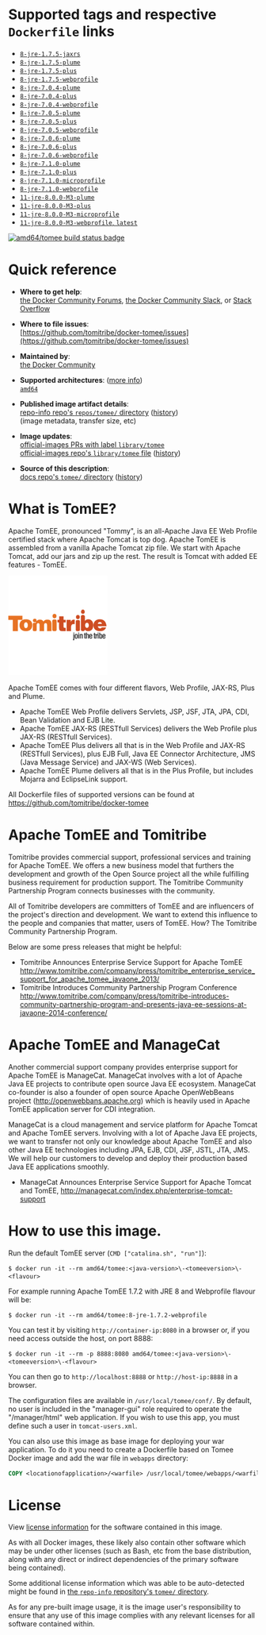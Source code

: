 <!--

********************************************************************************

WARNING:

    DO NOT EDIT "tomee/README.md"

    IT IS AUTO-GENERATED

    (from the other files in "tomee/" combined with a set of templates)

********************************************************************************

-->

# Supported tags and respective `Dockerfile` links

-	[`8-jre-1.7.5-jaxrs`](https://github.com/tomitribe/docker-tomee/blob/fbe01211d21051406ffaae5bdf41d1f629caf58f/8-jre-1.7.5-jaxrs/Dockerfile)
-	[`8-jre-1.7.5-plume`](https://github.com/tomitribe/docker-tomee/blob/fbe01211d21051406ffaae5bdf41d1f629caf58f/8-jre-1.7.5-plume/Dockerfile)
-	[`8-jre-1.7.5-plus`](https://github.com/tomitribe/docker-tomee/blob/fbe01211d21051406ffaae5bdf41d1f629caf58f/8-jre-1.7.5-plus/Dockerfile)
-	[`8-jre-1.7.5-webprofile`](https://github.com/tomitribe/docker-tomee/blob/fbe01211d21051406ffaae5bdf41d1f629caf58f/8-jre-1.7.5-webprofile/Dockerfile)
-	[`8-jre-7.0.4-plume`](https://github.com/tomitribe/docker-tomee/blob/fbe01211d21051406ffaae5bdf41d1f629caf58f/8-jre-7.0.4-plume/Dockerfile)
-	[`8-jre-7.0.4-plus`](https://github.com/tomitribe/docker-tomee/blob/fbe01211d21051406ffaae5bdf41d1f629caf58f/8-jre-7.0.4-plus/Dockerfile)
-	[`8-jre-7.0.4-webprofile`](https://github.com/tomitribe/docker-tomee/blob/fbe01211d21051406ffaae5bdf41d1f629caf58f/8-jre-7.0.4-webprofile/Dockerfile)
-	[`8-jre-7.0.5-plume`](https://github.com/tomitribe/docker-tomee/blob/fbe01211d21051406ffaae5bdf41d1f629caf58f/8-jre-7.0.5-plume/Dockerfile)
-	[`8-jre-7.0.5-plus`](https://github.com/tomitribe/docker-tomee/blob/fbe01211d21051406ffaae5bdf41d1f629caf58f/8-jre-7.0.5-plus/Dockerfile)
-	[`8-jre-7.0.5-webprofile`](https://github.com/tomitribe/docker-tomee/blob/fbe01211d21051406ffaae5bdf41d1f629caf58f/8-jre-7.0.5-webprofile/Dockerfile)
-	[`8-jre-7.0.6-plume`](https://github.com/tomitribe/docker-tomee/blob/fbe01211d21051406ffaae5bdf41d1f629caf58f/8-jre-7.0.6-plume/Dockerfile)
-	[`8-jre-7.0.6-plus`](https://github.com/tomitribe/docker-tomee/blob/fbe01211d21051406ffaae5bdf41d1f629caf58f/8-jre-7.0.6-plus/Dockerfile)
-	[`8-jre-7.0.6-webprofile`](https://github.com/tomitribe/docker-tomee/blob/fbe01211d21051406ffaae5bdf41d1f629caf58f/8-jre-7.0.6-webprofile/Dockerfile)
-	[`8-jre-7.1.0-plume`](https://github.com/tomitribe/docker-tomee/blob/fbe01211d21051406ffaae5bdf41d1f629caf58f/8-jre-7.1.0-plume/Dockerfile)
-	[`8-jre-7.1.0-plus`](https://github.com/tomitribe/docker-tomee/blob/fbe01211d21051406ffaae5bdf41d1f629caf58f/8-jre-7.1.0-plus/Dockerfile)
-	[`8-jre-7.1.0-microprofile`](https://github.com/tomitribe/docker-tomee/blob/fbe01211d21051406ffaae5bdf41d1f629caf58f/8-jre-7.1.0-microprofile/Dockerfile)
-	[`8-jre-7.1.0-webprofile`](https://github.com/tomitribe/docker-tomee/blob/fbe01211d21051406ffaae5bdf41d1f629caf58f/8-jre-7.1.0-webprofile/Dockerfile)
-	[`11-jre-8.0.0-M3-plume`](https://github.com/tomitribe/docker-tomee/blob/fbe01211d21051406ffaae5bdf41d1f629caf58f/11-jre-8.0.0-M3-plume/Dockerfile)
-	[`11-jre-8.0.0-M3-plus`](https://github.com/tomitribe/docker-tomee/blob/fbe01211d21051406ffaae5bdf41d1f629caf58f/11-jre-8.0.0-M3-plus/Dockerfile)
-	[`11-jre-8.0.0-M3-microprofile`](https://github.com/tomitribe/docker-tomee/blob/fbe01211d21051406ffaae5bdf41d1f629caf58f/11-jre-8.0.0-M3-microprofile/Dockerfile)
-	[`11-jre-8.0.0-M3-webprofile`, `latest`](https://github.com/tomitribe/docker-tomee/blob/fbe01211d21051406ffaae5bdf41d1f629caf58f/11-jre-8.0.0-M3-webprofile/Dockerfile)

[![amd64/tomee build status badge](https://img.shields.io/jenkins/s/https/doi-janky.infosiftr.net/job/multiarch/job/amd64/job/tomee.svg?label=amd64/tomee%20%20build%20job)](https://doi-janky.infosiftr.net/job/multiarch/job/amd64/job/tomee/)

# Quick reference

-	**Where to get help**:  
	[the Docker Community Forums](https://forums.docker.com/), [the Docker Community Slack](http://dockr.ly/slack), or [Stack Overflow](https://stackoverflow.com/search?tab=newest&q=docker)

-	**Where to file issues**:  
	[https://github.com/tomitribe/docker-tomee/issues](https://github.com/tomitribe/docker-tomee/issues)

-	**Maintained by**:  
	[the Docker Community](https://github.com/tomitribe/docker-tomee)

-	**Supported architectures**: ([more info](https://github.com/docker-library/official-images#architectures-other-than-amd64))  
	[`amd64`](https://hub.docker.com/r/amd64/tomee/)

-	**Published image artifact details**:  
	[repo-info repo's `repos/tomee/` directory](https://github.com/docker-library/repo-info/blob/master/repos/tomee) ([history](https://github.com/docker-library/repo-info/commits/master/repos/tomee))  
	(image metadata, transfer size, etc)

-	**Image updates**:  
	[official-images PRs with label `library/tomee`](https://github.com/docker-library/official-images/pulls?q=label%3Alibrary%2Ftomee)  
	[official-images repo's `library/tomee` file](https://github.com/docker-library/official-images/blob/master/library/tomee) ([history](https://github.com/docker-library/official-images/commits/master/library/tomee))

-	**Source of this description**:  
	[docs repo's `tomee/` directory](https://github.com/docker-library/docs/tree/master/tomee) ([history](https://github.com/docker-library/docs/commits/master/tomee))

# What is TomEE?

Apache TomEE, pronounced "Tommy", is an all-Apache Java EE Web Profile certified stack where Apache Tomcat is top dog. Apache TomEE is assembled from a vanilla Apache Tomcat zip file. We start with Apache Tomcat, add our jars and zip up the rest. The result is Tomcat with added EE features - TomEE.

![logo](https://raw.githubusercontent.com/docker-library/docs/4a10a52c08621b68c1b1b53b561f819d9e78c2e0/tomee/logo.png)

Apache TomEE comes with four different flavors, Web Profile, JAX-RS, Plus and Plume.

-	Apache TomEE Web Profile delivers Servlets, JSP, JSF, JTA, JPA, CDI, Bean Validation and EJB Lite.
-	Apache TomEE JAX-RS (RESTfull Services) delivers the Web Profile plus JAX-RS (RESTfull Services).
-	Apache TomEE Plus delivers all that is in the Web Profile and JAX-RS (RESTfull Services), plus EJB Full, Java EE Connector Architecture, JMS (Java Message Service) and JAX-WS (Web Services).
-	Apache TomEE Plume delivers all that is in the Plus Profile, but includes Mojarra and EclipseLink support.

All Dockerfile files of supported versions can be found at https://github.com/tomitribe/docker-tomee

# Apache TomEE and Tomitribe

Tomitribe provides commercial support, professional services and training for Apache TomEE. We offers a new business model that furthers the development and growth of the Open Source project all the while fulfilling business requirement for production support. The Tomitribe Community Partnership Program connects businesses with the community.

All of Tomitribe developers are committers of TomEE and are influencers of the project's direction and development. We want to extend this influence to the people and companies that matter, users of TomEE. How? The Tomitribe Community Partnership Program.

Below are some press releases that might be helpful:

-	Tomitribe Announces Enterprise Service Support for Apache TomEE http://www.tomitribe.com/company/press/tomitribe_enterprise_service_support_for_apache_tomee_javaone_2013/
-	Tomitribe Introduces Community Partnership Program Conference http://www.tomitribe.com/company/press/tomitribe-introduces-community-partnership-program-and-presents-java-ee-sessions-at-javaone-2014-conference/

# Apache TomEE and ManageCat

Another commercial support company provides enterprise support for Apache TomEE is ManageCat. ManageCat involves with a lot of Apache Java EE projects to contribute open source Java EE ecosystem. ManageCat co-founder is also a founder of open source Apache OpenWebBeans project (http://openwebbans.apache.org) which is heavily used in Apache TomEE application server for CDI integration.

ManageCat is a cloud management and service platform for Apache Tomcat and Apache TomEE servers. Involving with a lot of Apache Java EE projects, we want to transfer not only our knowledge about Apache TomEE and also other Java EE technologies including JPA, EJB, CDI, JSF, JSTL, JTA, JMS. We will help our customers to develop and deploy their production based Java EE applications smoothly.

-	ManageCat Announces Enterprise Service Support for Apache Tomcat and TomEE, http://managecat.com/index.php/enterprise-tomcat-support

# How to use this image.

Run the default TomEE server (`CMD ["catalina.sh", "run"]`):

```console
$ docker run -it --rm amd64/tomee:<java-version>\-<tomeeversion>\-<flavour>
```

For example running Apache TomEE 1.7.2 with JRE 8 and Webprofile flavour will be:

```console
$ docker run -it --rm amd64/tomee:8-jre-1.7.2-webprofile
```

You can test it by visiting `http://container-ip:8080` in a browser or, if you need access outside the host, on port 8888:

```console
$ docker run -it --rm -p 8888:8080 amd64/tomee:<java-version>\-<tomeeversion>\-<flavour>
```

You can then go to `http://localhost:8888` or `http://host-ip:8888` in a browser.

The configuration files are available in `/usr/local/tomee/conf/`. By default, no user is included in the "manager-gui" role required to operate the "/manager/html" web application. If you wish to use this app, you must define such a user in `tomcat-users.xml`.

You can also use this image as base image for deploying your war application. To do it you need to create a Dockerfile based on Tomee Docker image and add the war file in `webapps` directory:

```dockerfile
COPY <locationofapplication>/<warfile> /usr/local/tomee/webapps/<warfile>
```

# License

View [license information](http://www.apache.org/licenses/LICENSE-2.0) for the software contained in this image.

As with all Docker images, these likely also contain other software which may be under other licenses (such as Bash, etc from the base distribution, along with any direct or indirect dependencies of the primary software being contained).

Some additional license information which was able to be auto-detected might be found in [the `repo-info` repository's `tomee/` directory](https://github.com/docker-library/repo-info/tree/master/repos/tomee).

As for any pre-built image usage, it is the image user's responsibility to ensure that any use of this image complies with any relevant licenses for all software contained within.
